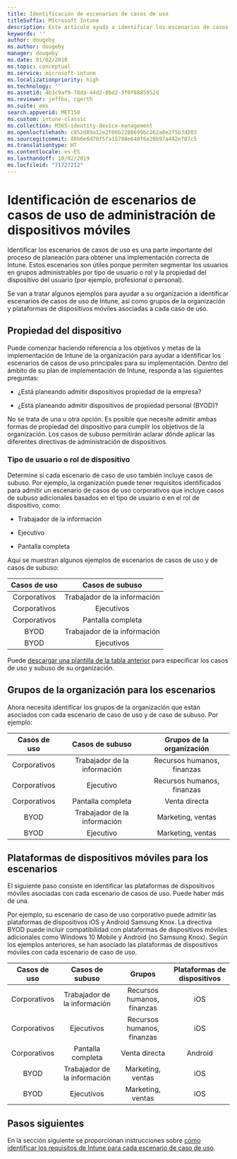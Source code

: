 ```yaml
---
title: Identificación de escenarios de casos de uso
titleSuffix: Microsoft Intune
description: Este artículo ayuda a identificar los escenarios de casos de subuso y de casos de uso de Intune para una implementación solo en la nube de Microsoft Intune.
keywords: ''
author: dougeby
ms.author: dougeby
manager: dougeby
ms.date: 01/02/2018
ms.topic: conceptual
ms.service: microsoft-intune
ms.localizationpriority: high
ms.technology: ''
ms.assetid: 4b3c9af9-78da-44d2-8bd2-3f0f8885952d
ms.reviewer: jeffbu, cgerth
ms.suite: ems
search.appverid: MET150
ms.custom: intune-classic
ms.collection: M365-identity-device-management
ms.openlocfilehash: c852d89a12e2f06b2286699bc262a8e2f5b3d203
ms.sourcegitcommit: 88b6e6d70f5fa15708e640f6e20b97a442ef07c5
ms.translationtype: HT
ms.contentlocale: es-ES
ms.lasthandoff: 10/02/2019
ms.locfileid: "71727212"
---
```

# <a name="identify-mobile-device-management-use-case-scenarios"></a>Identificación de escenarios de casos de uso de administración de dispositivos móviles

Identificar los escenarios de casos de uso es una parte importante del proceso de planeación para obtener una implementación correcta de Intune. Estos escenarios son útiles porque permiten segmentar los usuarios en grupos administrables por tipo de usuario o rol y la propiedad del dispositivo del usuario (por ejemplo, profesional o personal).

Se van a tratar algunos ejemplos para ayudar a su organización a identificar escenarios de casos de uso de Intune, así como grupos de la organización y plataformas de dispositivos móviles asociadas a cada caso de uso.

## <a name="device-ownership"></a>Propiedad del dispositivo
Puede comenzar haciendo referencia a los objetivos y metas de la implementación de Intune de la organización para ayudar a identificar los escenarios de casos de uso principales para su implementación. Dentro del ámbito de su plan de implementación de Intune, responda a las siguientes preguntas:

- ¿Está planeando admitir dispositivos propiedad de la empresa?

- ¿Está planeando admitir dispositivos de propiedad personal (BYOD)?

No se trata de una u otra opción. Es posible que necesite admitir ambas formas de propiedad del dispositivo para cumplir los objetivos de la organización. Los casos de subuso permitirán aclarar dónde aplicar las diferentes directivas de administración de dispositivos.

### <a name="user-type-or-device-role"></a>Tipo de usuario o rol de dispositivo

Determine si cada escenario de caso de uso también incluye casos de subuso. Por ejemplo, la organización puede tener requisitos identificados para admitir un escenario de casos de uso corporativos que incluye casos de subuso adicionales basados en el tipo de usuario o en el rol de dispositivo, como:

- Trabajador de la información

- Ejecutivo

- Pantalla completa

Aquí se muestran algunos ejemplos de escenarios de casos de uso y de casos de subuso:

| **Casos de uso** | **Casos de subuso** |
|:---:|:---:|
| Corporativos | Trabajador de la información |              
| Corporativos | Ejecutivos |           
| Corporativos | Pantalla completa |
| BYOD | Trabajador de la información |           
| BYOD | Ejecutivos |

Puede [descargar una plantilla de la tabla anterior](https://gallery.technet.microsoft.com/Intune-deployment-planning-fae156c2?redir=0) para especificar los casos de uso y subuso de su organización.

## <a name="organizational-groups-for-your-scenarios"></a>Grupos de la organización para los escenarios

Ahora necesita identificar los grupos de la organización que están asociados con cada escenario de caso de uso y de caso de subuso. Por ejemplo:

| **Casos de uso** | **Casos de subuso** | **Grupos de la organización** |
|:---:|:---:|:---:|
| Corporativos | Trabajador de la información | Recursos humanos, finanzas |               
| Corporativos | Ejecutivo | Recursos humanos, finanzas |            
| Corporativos | Pantalla completa | Venta directa |
| BYOD | Trabajador de la información | Marketing, ventas |            
| BYOD | Ejecutivo | Marketing, ventas |


## <a name="mobile-device-platforms-for-your-scenarios"></a>Plataformas de dispositivos móviles para los escenarios

El siguiente paso consiste en identificar las plataformas de dispositivos móviles asociadas con cada escenario de casos de uso. Puede haber más de una.

Por ejemplo, su escenario de caso de uso corporativo puede admitir las plataformas de dispositivos iOS y Android Samsung Knox. La directiva BYOD puede incluir compatibilidad con plataformas de dispositivos móviles adicionales como Windows 10 Mobile y Android (no Samsung Knox). Según los ejemplos anteriores, se han asociado las plataformas de dispositivos móviles con cada escenario de caso de uso.

| **Casos de uso** | **Casos de subuso** | **Grupos** | **Plataformas de dispositivos** |   
|:---:|:---:|:---:|:---:|
| Corporativos | Trabajador de la información | Recursos humanos, finanzas | iOS |                                                           
| Corporativos | Ejecutivos | Recursos humanos, finanzas | iOS |                                                           
| Corporativos | Pantalla completa | Venta directa | Android |
| BYOD | Trabajador de la información | Marketing, ventas | iOS |                                                           
| BYOD | Ejecutivos | Marketing, ventas | iOS |

## <a name="next-steps"></a>Pasos siguientes

En la sección siguiente se proporcionan instrucciones sobre [cómo identificar los requisitos de Intune para cada escenario de caso de uso](../planning-guide-requirements.md).
